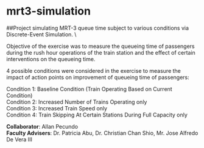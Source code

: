 # mrt3-simulation
##Project simulating MRT-3 queue time subject to various conditions via Discrete-Event Simulation. \

Objective of the exercise was to measure the queueing time of passengers  during the rush hour operations of the train station and the effect of certain interventions on the queueing time.

4 possible conditions were considered in the exercise to measure the impact of action points on improvement of queueing time of passengers:

Condition 1: Baseline Condition (Train Operating Based on Current Condition)\
Condition 2: Increased Number of Trains Operating only\
Condition 3: Increased Train Speed only\
Condition 4: Train Skipping At Certain Stations During Full Capacity only


**Collaborator**: Allan Pecundo\
**Faculty Advisers**: Dr. Patricia Abu, Dr. Christian Chan Shio, Mr. Jose Alfredo De Vera III
